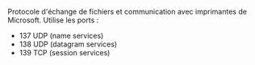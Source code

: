 
Protocole d'échange de fichiers et communication avec imprimantes de Microsoft.
Utilise les ports :
* 137 UDP (name services)
* 138 UDP (datagram services)
* 139 TCP  (session services)